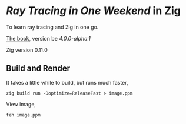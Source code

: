 # *Ray Tracing in One Weekend* in Zig

To learn ray tracing and Zig in one go.

[The book](https://raytracing.github.io/books/RayTracingInOneWeekend.html), version be *4.0.0-alpha.1*

Zig version 0.11.0

## Build and Render

It takes a little while to build, but runs much faster,

    zig build run -Doptimize=ReleaseFast > image.ppm

View image,

    feh image.ppm
